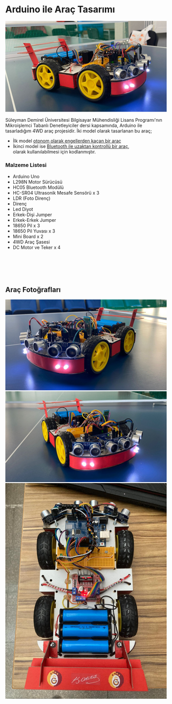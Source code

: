 # Arduino ile Araç Tasarımı

<img src="./images/arduino_arac1.jpg" alt="arduino_arac_tasarimi">

Süleyman Demirel Üniversitesi Bilgisayar Mühendisliği Lisans Programı'nın Mikroişlemci Tabanlı Denetleyiciler dersi kapsamında, Arduino ile tasarladığım 4WD araç projesidir. İki model olarak tasarlanan bu araç; <br/> 
- İlk model [otonom olarak engellerden kaçan bir araç](./engelden-kacan-otonom-arac/README.md) 
- İkinci model ise [Bluetooth ile uzaktan kontrollü bir araç](./bt-uzaktan-kumandalı-arac/README.md), <br/>
olarak kullanılabilmesi için kodlanmıştır.

### Malzeme Listesi
- Arduino Uno
- L298N Motor Sürücüsü
- HC05 Bluetooth Modülü
- HC-SR04 Ultrasonik Mesafe Sensörü x 3
- LDR (Foto Direnç)
- Direnç
- Led Diyot
- Erkek-Dişi Jumper
- Erkek-Erkek Jumper
- 18650 Pil x 3
- 18650 Pil Yuvası x 3
- Mini Board x 2
- 4WD Araç Şasesi
- DC Motor ve Teker x 4

<br/><br/><br/><br/>

## Araç Fotoğrafları
<img src="./images/arduino_arac2.jpg" alt="arduino_arac_tasarimi">
<img src="./images/arduino_arac3.jpg" alt="arduino_arac_tasarimi">
<img src="./images/arduino_arac4.jpg" alt="arduino_arac_tasarimi">